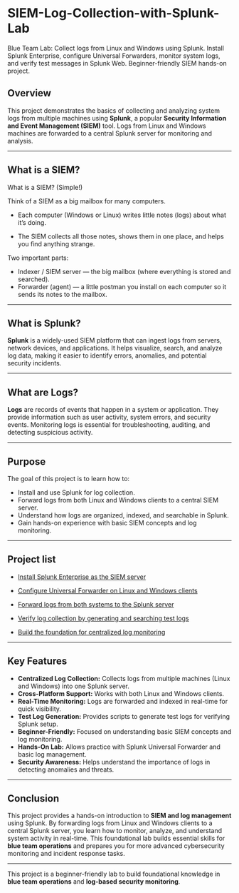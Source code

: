 # SIEM-Log-Collection-with-Splunk-Lab
Blue Team Lab: Collect logs from Linux and Windows using Splunk. Install Splunk Enterprise, configure Universal Forwarders, monitor system logs, and verify test messages in Splunk Web. Beginner-friendly SIEM hands-on project.

## Overview
This project demonstrates the basics of collecting and analyzing system logs from multiple machines using **Splunk**, a popular **Security Information and Event Management (SIEM)** tool. Logs from Linux and Windows machines are forwarded to a central Splunk server for monitoring and analysis.

---

## What is a SIEM?
What is a SIEM? (Simple!)

Think of a SIEM as a big mailbox for many computers.

* Each computer (Windows or Linux) writes little notes (logs) about what it’s doing.

* The SIEM collects all those notes, shows them in one place, and helps you find anything strange.

Two important parts:
* Indexer / SIEM server — the big mailbox (where everything is stored and searched).
* Forwarder (agent) — a little postman you install on each computer so it sends its notes to the mailbox.

---

## What is Splunk?
**Splunk** is a widely-used SIEM platform that can ingest logs from servers, network devices, and applications. It helps visualize, search, and analyze log data, making it easier to identify errors, anomalies, and potential security incidents.

---

## What are Logs?
**Logs** are records of events that happen in a system or application. They provide information such as user activity, system errors, and security events. Monitoring logs is essential for troubleshooting, auditing, and detecting suspicious activity.

---

## Purpose
The goal of this project is to learn how to:
- Install and use Splunk for log collection.
- Forward logs from both Linux and Windows clients to a central SIEM server.
- Understand how logs are organized, indexed, and searchable in Splunk.
- Gain hands-on experience with basic SIEM concepts and log monitoring.

---

## Project list

* [Install Splunk Enterprise as the SIEM server](https://github.com/Mrsoulmaker/BlueTeam-Learning-Series/blob/main/install-splunk-enterprise-siem-server.md)

* [Configure Universal Forwarder on Linux and Windows clients](https://github.com/Mrsoulmaker/BlueTeam-Learning-Series/blob/main/configure-universal-forwarder-linux-windows-clients.md)

* [Forward logs from both systems to the Splunk server](https://github.com/Mrsoulmaker/BlueTeam-Learning-Series/blob/main/forward-logs-windows-linux-to-splunk-server.md)

* [Verify log collection by generating and searching test logs](https://github.com/Mrsoulmaker/BlueTeam-Learning-Series/blob/main/verify-log-collection-test-splunk.md)

* [Build the foundation for centralized log monitoring](https://github.com/Mrsoulmaker/BlueTeam-Learning-Series/blob/main/foundation-centralized-log-monitoring.md)

---

## **Key Features**

- **Centralized Log Collection:** Collects logs from multiple machines (Linux and Windows) into one Splunk server.
- **Cross-Platform Support:** Works with both Linux and Windows clients.
- **Real-Time Monitoring:** Logs are forwarded and indexed in real-time for quick visibility.
- **Test Log Generation:** Provides scripts to generate test logs for verifying Splunk setup.
- **Beginner-Friendly:** Focused on understanding basic SIEM concepts and log monitoring.
- **Hands-On Lab:** Allows practice with Splunk Universal Forwarder and basic log management.
- **Security Awareness:** Helps understand the importance of logs in detecting anomalies and threats.

--- 

## Conclusion

This project provides a hands-on introduction to **SIEM and log management** using Splunk. By forwarding logs from Linux and Windows clients to a central Splunk server, you learn how to monitor, analyze, and understand system activity in real-time. This foundational lab builds essential skills for **blue team operations** and prepares you for more advanced cybersecurity monitoring and incident response tasks.

---

This project is a beginner-friendly lab to build foundational knowledge in **blue team operations** and **log-based security monitoring**.

